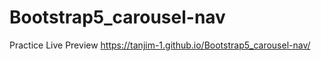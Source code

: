 # Bootstrap5_carousel-nav
Practice 
Live Preview
https://tanjim-1.github.io/Bootstrap5_carousel-nav/
